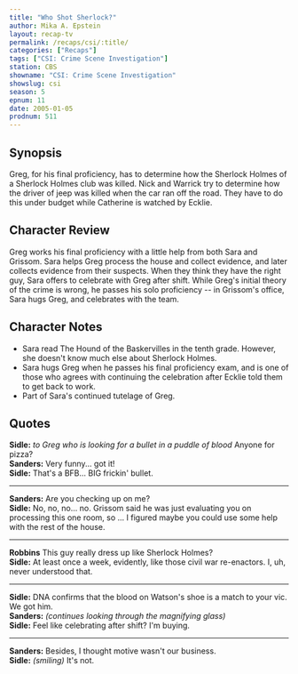 ```yaml
---
title: "Who Shot Sherlock?"
author: Mika A. Epstein
layout: recap-tv
permalink: /recaps/csi/:title/
categories: ["Recaps"]
tags: ["CSI: Crime Scene Investigation"]
station: CBS
showname: "CSI: Crime Scene Investigation"
showslug: csi
season: 5  
epnum: 11
date: 2005-01-05
prodnum: 511
---
```


## Synopsis

Greg, for his final proficiency, has to determine how the Sherlock Holmes of a Sherlock Holmes club was killed. Nick and Warrick try to determine how the driver of jeep was killed when the car ran off the road. They have to do this under budget while Catherine is watched by Ecklie.

## Character Review

Greg works his final proficiency with a little help from both Sara and Grissom. Sara helps Greg process the house and collect evidence, and later collects evidence from their suspects. When they think they have the right guy, Sara offers to celebrate with Greg after shift. While Greg's initial theory of the crime is wrong, he passes his solo proficiency -- in Grissom's office, Sara hugs Greg, and celebrates with the team.

## Character Notes

* Sara read The Hound of the Baskervilles in the tenth grade. However, she doesn't know much else about Sherlock Holmes.  
* Sara hugs Greg when he passes his final proficiency exam, and is one of those who agrees with continuing the celebration after Ecklie told them to get back to work.  
* Part of Sara's continued tutelage of Greg.

## Quotes

**Sidle:** _to Greg who is looking for a bullet in a puddle of blood_ Anyone for pizza?  
**Sanders:** Very funny... got it!  
**Sidle:** That's a BFB... BIG frickin' bullet.  

- - -

**Sanders:** Are you checking up on me?  
**Sidle:** No, no, no... no. Grissom said he was just evaluating you on processing this one room, so ... I figured maybe you could use some help with the rest of the house.  

- - -

**Robbins** This guy really dress up like Sherlock Holmes?  
**Sidle:** At least once a week, evidently, like those civil war re-enactors. I, uh, never understood that.  

- - -

**Sidle:** DNA confirms that the blood on Watson's shoe is a match to your vic. We got him.  
**Sanders:** _(continues looking through the magnifying glass)_  
**Sidle:** Feel like celebrating after shift? I'm buying.  

- - -

**Sanders:** Besides, I thought motive wasn't our business.  
**Sidle:** _(smiling)_ It's not.

